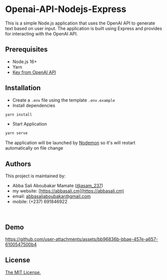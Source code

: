 # Openai-API-Nodejs-Express

This is a simple Node.js application that uses the OpenAI API to generate text based on user input. The application is built using Express and provides for interacting with the OpenAI API.

## Prerequisites

- Node.js 16+
- Yarn
- [Key from OpenAI API](https://openrouter.ai/api/v1)

## Installation

- Create a `.env` file using the template `.env.example`
- Install dependencies

```bash
yarn install
```

- Start Application

```bash
yarn serve
```

The application will be launched by [Nodemon](https://nodemon.com) so it's will restart automatically on file change


## Authors

This project is maintained by:

- Abba Sali Aboubakar Mamate ([@asam_237](https://twitter.com/asam_237))
- my website: [https://abbasali.cm](https://abbasali.cm)
- email: abbasaliaboubakar@gmail.com
- mobile: (+237) 691846922

<br/>

## Demo


https://github.com/user-attachments/assets/bb96836b-bbae-457e-a657-6100547500b4

## License

[The MIT License.](https://opensource.org/licenses/MIT)
